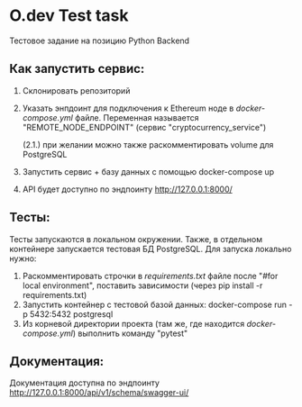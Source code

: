 # O.dev Test task
Тестовое задание на позицию Python Backend

## Как запустить сервис:
1. Склонировать репозиторий
2. Указать энпдоинт для подключения к Ethereum ноде в *docker-compose.yml* файле. 
Переменная называется "REMOTE_NODE_ENDPOINT" (сервис "cryptocurrency_service")
   
    (2.1.) при желании можно также раскомментировать volume для PostgreSQL
3. Запустить сервис + базу данных с помощью docker-compose up
4. API будет доступно по эндпоинту http://127.0.0.1:8000/

## Тесты:
Тесты запускаются в локальном окружении. Также, в отдельном контейнере запускается тестовая БД PostgreSQL. 
Для запуска локально нужно:
1. Раскомментировать строчки в *requirements.txt* файле после "#for local environment", поставить зависимости (через pip install -r requirements.txt)
2. Запустить контейнер с тестовой базой данных: docker-compose run  -p 5432:5432 postgresql
3. Из корневой директории проекта (там же, где находится *docker-compose.yml*) выполнить команду "pytest"


## Документация:
Документация доступна по эндпоинту http://127.0.0.1:8000/api/v1/schema/swagger-ui/
